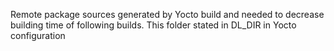Remote package sources generated by Yocto build and needed to decrease building time of following builds. This folder stated in DL_DIR in Yocto configuration
